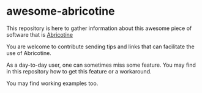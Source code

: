# awesome-abricotine

This repository is here to gather information about this awesome piece of software that is [Abricotine](http://abricotine.brrd.fr)

You are welcome to contribute sending tips and links that can facilitate the use of Abricotine.

As a day-to-day user, one can sometimes miss some feature. You may find in this repository how to get this feature or a workaround.

You may find working examples too.


